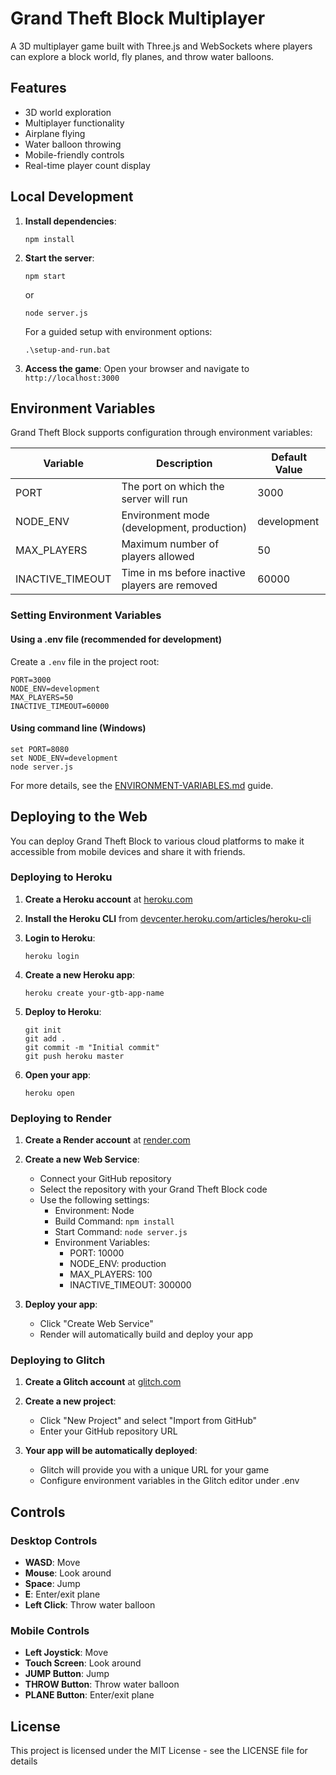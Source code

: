 # Grand Theft Block Multiplayer

A 3D multiplayer game built with Three.js and WebSockets where players can explore a block world, fly planes, and throw water balloons.

## Features

- 3D world exploration
- Multiplayer functionality
- Airplane flying
- Water balloon throwing
- Mobile-friendly controls
- Real-time player count display

## Local Development

1. **Install dependencies**:
   ```
   npm install
   ```

2. **Start the server**:
   ```
   npm start
   ```
   or
   ```
   node server.js
   ```
   
   For a guided setup with environment options:
   ```
   .\setup-and-run.bat
   ```

3. **Access the game**:
   Open your browser and navigate to `http://localhost:3000`

## Environment Variables

Grand Theft Block supports configuration through environment variables:

| Variable | Description | Default Value |
|----------|-------------|---------------|
| PORT | The port on which the server will run | 3000 |
| NODE_ENV | Environment mode (development, production) | development |
| MAX_PLAYERS | Maximum number of players allowed | 50 |
| INACTIVE_TIMEOUT | Time in ms before inactive players are removed | 60000 |

### Setting Environment Variables

#### Using a .env file (recommended for development)
Create a `.env` file in the project root:
```
PORT=3000
NODE_ENV=development
MAX_PLAYERS=50
INACTIVE_TIMEOUT=60000
```

#### Using command line (Windows)
```
set PORT=8080
set NODE_ENV=development
node server.js
```

For more details, see the [ENVIRONMENT-VARIABLES.md](ENVIRONMENT-VARIABLES.md) guide.

## Deploying to the Web

You can deploy Grand Theft Block to various cloud platforms to make it accessible from mobile devices and share it with friends.

### Deploying to Heroku

1. **Create a Heroku account** at [heroku.com](https://heroku.com)

2. **Install the Heroku CLI** from [devcenter.heroku.com/articles/heroku-cli](https://devcenter.heroku.com/articles/heroku-cli)

3. **Login to Heroku**:
   ```
   heroku login
   ```

4. **Create a new Heroku app**:
   ```
   heroku create your-gtb-app-name
   ```

5. **Deploy to Heroku**:
   ```
   git init
   git add .
   git commit -m "Initial commit"
   git push heroku master
   ```

6. **Open your app**:
   ```
   heroku open
   ```

### Deploying to Render

1. **Create a Render account** at [render.com](https://render.com)

2. **Create a new Web Service**:
   - Connect your GitHub repository
   - Select the repository with your Grand Theft Block code
   - Use the following settings:
     - Environment: Node
     - Build Command: `npm install`
     - Start Command: `node server.js`
     - Environment Variables:
       - PORT: 10000
       - NODE_ENV: production
       - MAX_PLAYERS: 100
       - INACTIVE_TIMEOUT: 300000

3. **Deploy your app**:
   - Click "Create Web Service"
   - Render will automatically build and deploy your app

### Deploying to Glitch

1. **Create a Glitch account** at [glitch.com](https://glitch.com)

2. **Create a new project**:
   - Click "New Project" and select "Import from GitHub"
   - Enter your GitHub repository URL

3. **Your app will be automatically deployed**:
   - Glitch will provide you with a unique URL for your game
   - Configure environment variables in the Glitch editor under .env

## Controls

### Desktop Controls
- **WASD**: Move
- **Mouse**: Look around
- **Space**: Jump
- **E**: Enter/exit plane
- **Left Click**: Throw water balloon

### Mobile Controls
- **Left Joystick**: Move
- **Touch Screen**: Look around
- **JUMP Button**: Jump
- **THROW Button**: Throw water balloon
- **PLANE Button**: Enter/exit plane

## License

This project is licensed under the MIT License - see the LICENSE file for details 
